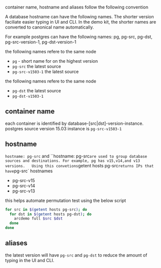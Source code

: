container name, hostname and aliases follow the following convention

A database hostname can have the following names.
The shorter version faciliate easier typing in UI and CLI.
In the demo kit, the shorter names are converted to canonical name automatically.

For example postgres can have the following names:
pg, pg-src, pg-dst, pg-src-version-1, pg-dst-version-1

the following names refere to the same node
- `pg` - short name for on the highest version
- `pg-src` the latest source
- `pg-src-v1503-1` the latest source

the following names refere to the same node
- `pg-dst` the latest source
- `pg-dst-v1503-1`

## container name
each container is identified by database-[src|dst]-version-instance.  
postgres source version 15.03 instance is 
`pg-src-v1503-1`

## hostname
`hostname: pg-src` and ``hostname: pg-src` are used to group database sources and destinations.
For example, pg has v15,v14,and v13 versions.  
Using this convetions `getent hosts pg-src` returns IPs that have `pg-src` hostnames
- pg-src-v15
- pg-src-v14
- pg-src-v13

this helps automate permutation test using the below script

```bash
for src in $(getent hosts pg-src); do
  for dst in $(getent hosts pg-dst); do
    arcdemo full $src $dst
  done
done
```

## aliases
the latest version will have `pg-src` and `pg-dst` to reduce the amount of typing in the UI and CLI.
